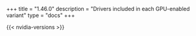 +++
title = "1.46.0"
description = "Drivers included in each GPU-enabled variant"
type = "docs"
+++

{{< nvidia-versions >}}
